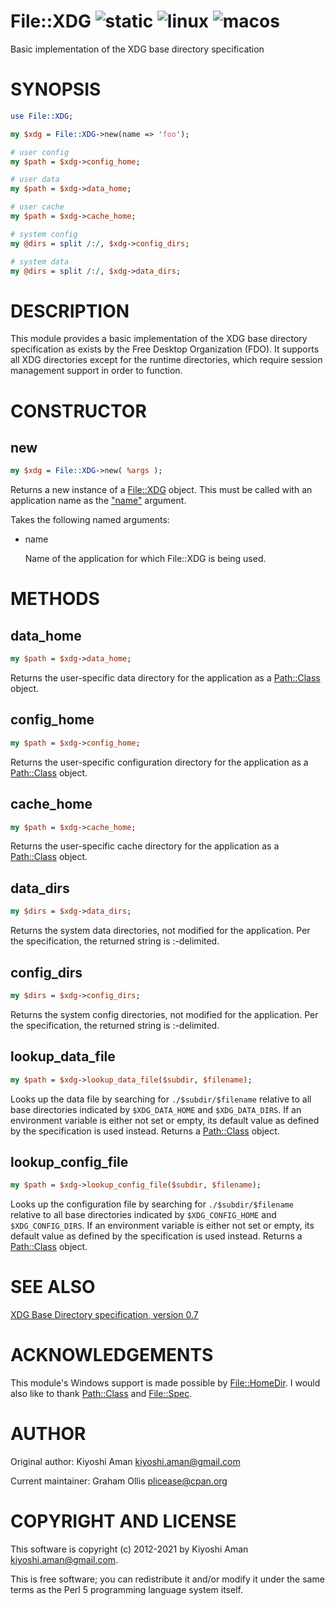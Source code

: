 # File::XDG ![static](https://github.com/uperl/File-XDG/workflows/static/badge.svg) ![linux](https://github.com/uperl/File-XDG/workflows/linux/badge.svg) ![macos](https://github.com/uperl/File-XDG/workflows/macos/badge.svg)

Basic implementation of the XDG base directory specification

# SYNOPSIS

```perl
use File::XDG;

my $xdg = File::XDG->new(name => 'foo');

# user config
my $path = $xdg->config_home;

# user data
my $path = $xdg->data_home;

# user cache
my $path = $xdg->cache_home;

# system config
my @dirs = split /:/, $xdg->config_dirs;

# system data
my @dirs = split /:/, $xdg->data_dirs;
```

# DESCRIPTION

This module provides a basic implementation of the XDG base directory
specification as exists by the Free Desktop Organization (FDO). It supports
all XDG directories except for the runtime directories, which require session
management support in order to function.

# CONSTRUCTOR

## new

```perl
my $xdg = File::XDG->new( %args );
```

Returns a new instance of a [File::XDG](https://metacpan.org/pod/File::XDG) object. This must be called with an
application name as the ["name"](#name) argument.

Takes the following named arguments:

- name

    Name of the application for which File::XDG is being used.

# METHODS

## data\_home

```perl
my $path = $xdg->data_home;
```

Returns the user-specific data directory for the application as a [Path::Class](https://metacpan.org/pod/Path::Class) object.

## config\_home

```perl
my $path = $xdg->config_home;
```

Returns the user-specific configuration directory for the application as a [Path::Class](https://metacpan.org/pod/Path::Class) object.

## cache\_home

```perl
my $path = $xdg->cache_home;
```

Returns the user-specific cache directory for the application as a [Path::Class](https://metacpan.org/pod/Path::Class) object.

## data\_dirs

```perl
my $dirs = $xdg->data_dirs;
```

Returns the system data directories, not modified for the application. Per the
specification, the returned string is :-delimited.

## config\_dirs

```perl
my $dirs = $xdg->config_dirs;
```

Returns the system config directories, not modified for the application. Per
the specification, the returned string is :-delimited.

## lookup\_data\_file

```perl
my $path = $xdg->lookup_data_file($subdir, $filename);
```

Looks up the data file by searching for `./$subdir/$filename` relative to all base
directories indicated by `$XDG_DATA_HOME` and `$XDG_DATA_DIRS`. If an environment
variable is either not set or empty, its default value as defined by the
specification is used instead. Returns a [Path::Class](https://metacpan.org/pod/Path::Class) object.

## lookup\_config\_file

```perl
my $path = $xdg->lookup_config_file($subdir, $filename);
```

Looks up the configuration file by searching for `./$subdir/$filename` relative to
all base directories indicated by `$XDG_CONFIG_HOME` and `$XDG_CONFIG_DIRS`. If an
environment variable is either not set or empty, its default value as defined
by the specification is used instead. Returns a [Path::Class](https://metacpan.org/pod/Path::Class) object.

# SEE ALSO

[XDG Base Directory specification, version 0.7](http://standards.freedesktop.org/basedir-spec/basedir-spec-latest.html)

# ACKNOWLEDGEMENTS

This module's Windows support is made possible by [File::HomeDir](https://metacpan.org/pod/File::HomeDir). I would also like to thank [Path::Class](https://metacpan.org/pod/Path::Class) and [File::Spec](https://metacpan.org/pod/File::Spec).

# AUTHOR

Original author: Kiyoshi Aman <kiyoshi.aman@gmail.com>

Current maintainer: Graham Ollis <plicease@cpan.org>

# COPYRIGHT AND LICENSE

This software is copyright (c) 2012-2021 by Kiyoshi Aman <kiyoshi.aman@gmail.com>.

This is free software; you can redistribute it and/or modify it under
the same terms as the Perl 5 programming language system itself.
